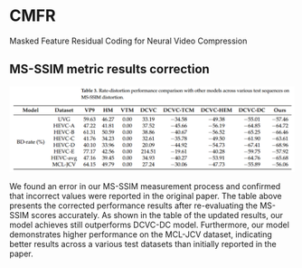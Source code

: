 # CMFR
Masked Feature Residual Coding for Neural Video Compression


## MS-SSIM metric results correction
![ms_ssim_correction](MSSSIM_values.png)


We found an error in our MS-SSIM measurement process and confirmed that incorrect values were reported in the original paper. The table above presents the corrected performance results after re-evaluating the MS-SSIM scores accurately.
As shown in the table of the updated results, our model achieves still outperforms DCVC-DC model. Furthermore, our model demonstrates higher performance on the MCL-JCV dataset, indicating better results across a various test datasets than initially reported in the paper.
